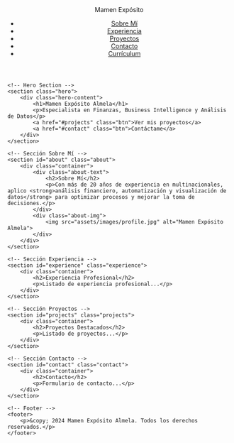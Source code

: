 <!DOCTYPE html>
<html lang="es">
<head>
    <meta charset="UTF-8">
    <meta name="viewport" content="width=device-width, initial-scale=1.0">
    <title>Mamen Expósito Almela | Portafolio</title>
    <link rel="stylesheet" href="styles.css">
    <script src="https://kit.fontawesome.com/a076d05399.js" crossorigin="anonymous"></script>
</head>
<body>
    <!-- Barra de Navegación -->
    <header>
        <nav>
            <div class="logo">Mamen Expósito</div>
            <ul class="nav-links">
                <li><a href="#about">Sobre Mí</a></li>
                <li><a href="#experience">Experiencia</a></li>
                <li><a href="#projects">Proyectos</a></li>
                <li><a href="#contact">Contacto</a></li>
                <li><a href="resume.pdf" class="btn">Currículum</a></li>
            </ul>
        </nav>
    </header>

    <!-- Hero Section -->
    <section class="hero">
        <div class="hero-content">
            <h1>Mamen Expósito Almela</h1>
            <p>Especialista en Finanzas, Business Intelligence y Análisis de Datos</p>
            <a href="#projects" class="btn">Ver mis proyectos</a>
            <a href="#contact" class="btn">Contáctame</a>
        </div>
    </section>

    <!-- Sección Sobre Mí -->
    <section id="about" class="about">
        <div class="container">
            <div class="about-text">
                <h2>Sobre Mí</h2>
                <p>Con más de 20 años de experiencia en multinacionales, aplico <strong>análisis financiero, automatización y visualización de datos</strong> para optimizar procesos y mejorar la toma de decisiones.</p>
            </div>
            <div class="about-img">
                <img src="assets/images/profile.jpg" alt="Mamen Expósito Almela">
            </div>
        </div>
    </section>

    <!-- Sección Experiencia -->
    <section id="experience" class="experience">
        <div class="container">
            <h2>Experiencia Profesional</h2>
            <p>Listado de experiencia profesional...</p>
        </div>
    </section>

    <!-- Sección Proyectos -->
    <section id="projects" class="projects">
        <div class="container">
            <h2>Proyectos Destacados</h2>
            <p>Listado de proyectos...</p>
        </div>
    </section>

    <!-- Sección Contacto -->
    <section id="contact" class="contact">
        <div class="container">
            <h2>Contacto</h2>
            <p>Formulario de contacto...</p>
        </div>
    </section>

    <!-- Footer -->
    <footer>
        <p>&copy; 2024 Mamen Expósito Almela. Todos los derechos reservados.</p>
    </footer>
</body>
</html>
